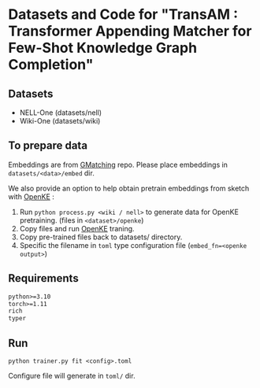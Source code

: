 # Datasets and Code for "TransAM : Transformer Appending Matcher for Few-Shot Knowledge Graph Completion"

## Datasets

- NELL-One (datasets/nell)
- Wiki-One (datasets/wiki)

## To prepare data

Embeddings are from [GMatching](https://github.com/xwhan/One-shot-Relational-Learning) repo. Please place embeddings in `datasets/<data>/embed` dir.

We also provide an option to help obtain pretrain embeddings from sketch with [OpenKE](https://github.com/thunlp/OpenKE) : 

1. Run `python process.py <wiki / nell>` to generate data for OpenKE pretraining. (files in `<dataset>/openke`)
2. Copy files and run [OpenKE](https://github.com/thunlp/OpenKE) traning.
3. Copy pre-trained files back to datasets/<dataset> directory.
4. Specific the filename in `toml` type configuration file (`embed_fn=<openke output>`) 

## Requirements

```requirements.txt
python>=3.10
torch>=1.11
rich
typer
```

## Run

`python trainer.py fit <config>.toml`

Configure file will generate in `toml/` dir.
